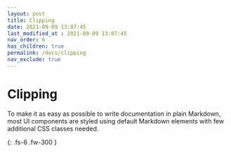 ```yaml
---
layout: post
title: Clipping
date: 2021-09-09 13:07:45
last_modified_at : 2021-09-09 13:07:45
nav_order: 6
has_children: true
permalink: /docs/clipping
nav_exclude: true
---
```


# Clipping

To make it as easy as possible to write documentation in plain Markdown, most UI components are styled using default Markdown elements with few additional CSS classes needed.


{: .fs-6 .fw-300 }